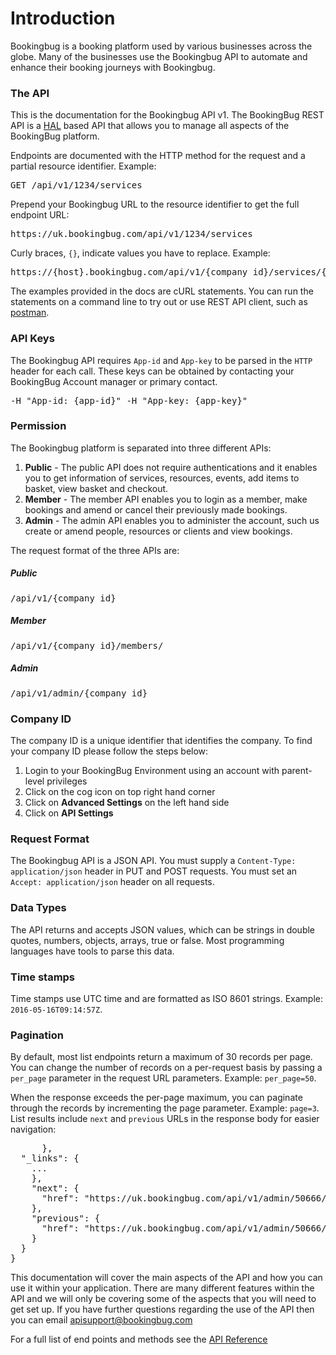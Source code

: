 # Introduction

Bookingbug is a booking platform used by various businesses across the globe. Many of the businesses use the Bookingbug API to automate and enhance their booking journeys with Bookingbug.

### The API

This is the documentation for the Bookingbug API v1. The BookingBug REST API is a [HAL](http://stateless.co/hal_specification.html) based API that allows you to manage all aspects of the BookingBug platform.

Endpoints are documented with the HTTP method for the request and a partial resource identifier. Example:

<pre>
GET /api/v1/1234/services
</pre>

Prepend your Bookingbug URL to the resource identifier to get the full endpoint URL:

<pre>
https://uk.bookingbug.com/api/v1/1234/services
</pre>

Curly braces, `{}`, indicate values you have to replace. Example:

<pre>
https://{host}.bookingbug.com/api/v1/{company_id}/services/{id}
</pre>

The examples provided in the docs are cURL statements. You can run the statements on a command line to try out or use REST API client, such as [postman](https://www.getpostman.com/).

### API Keys

The Bookingbug API requires `App-id` and `App-key` to be parsed in the `HTTP` header for each call. These keys can be obtained by contacting your BookingBug Account manager or primary contact.

<pre>
-H "App-id: {app-id}" -H "App-key: {app-key}"
</pre>

### Permission

The Bookingbug platform is separated into three different APIs:

1. **Public** - The public API does not require authentications and it enables you to get information of services, resources, events, add items to basket, view basket and checkout. 
2. **Member** - The member API enables you to login as a member, make bookings and amend or cancel their previously made bookings.
3. **Admin** - The admin API enables you to administer the account, such us create or amend people, resources or clients and view bookings.


The request format of the three APIs are:

##### Public

<pre>
/api/v1/{company_id}
</pre>

##### Member

<pre>
/api/v1/{company_id}/members/
</pre>

##### Admin

<pre>
/api/v1/admin/{company_id}
</pre>

### Company ID

The company ID is a unique identifier that identifies the company. To find your company ID please follow the steps below:

1. Login to your BookingBug Environment using an account with parent-level privileges
2. Click on the cog icon on top right hand corner
3. Click on **Advanced Settings** on the left hand side
4. Click on **API Settings**

### Request Format

The Bookingbug API is a JSON API. You must supply a `Content-Type: application/json` header in PUT and POST requests. You must set an `Accept: application/json` header on all requests.

### Data Types

The API returns and accepts JSON values, which can be strings in double quotes, numbers, objects, arrays, true or false. Most programming languages have tools to parse this data.

### Time stamps

Time stamps use UTC time and are formatted as ISO 8601 strings. Example: `2016-05-16T09:14:57Z`.

### Pagination

By default, most list endpoints return a maximum of 30 records per page. You can change the number of records on a per-request basis by passing a `per_page` parameter in the request URL parameters. Example: `per_page=50`.

When the response exceeds the per-page maximum, you can paginate through the records by incrementing the page parameter. Example: `page=3`. List results include `next` and `previous` URLs in the response body for easier navigation:

<pre>
	  },
  "_links": {
	...
    },
    "next": {
      "href": "https://uk.bookingbug.com/api/v1/admin/50666/bookings?page=3&per_page=30&locale=en"
    },
    "previous": {
      "href": "https://uk.bookingbug.com/api/v1/admin/50666/bookings?page=1&per_page=30&locale=en"
    }
  }
}
</pre>

This documentation will cover the main aspects of the API and how you can use it within your application. There are many different features within the API and we will only be covering some of the aspects that you will need to get set up. If you have further questions regarding the use of the API then you can email apisupport@bookingbug.com

For a full list of end points and methods see the [API Reference](http://apidocs.bookingbug.com/)
